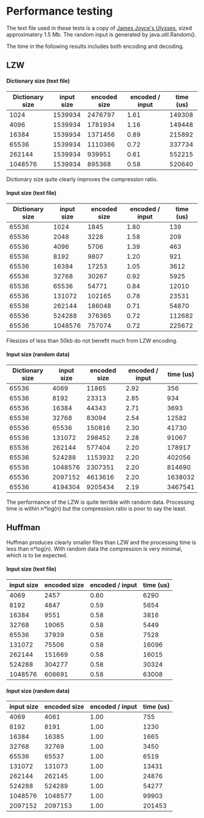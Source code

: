 # Performance testing
The text file used in these tests is a copy of [James Joyce's Ulysses](http://www.gutenberg.org/files/4300/4300-h/4300-h.htm), sized approximatery 1.5 Mb. The random input is generated by java.util.Random().

The time in the following results includes both encoding and decoding.

## LZW

#### Dictionary size (text file)

| Dictionary size | input size | encoded size | encoded / input | time (us) |
|-----------------|------------|--------------|--------------|--------------------|
| 1024 | 1539934 | 2476797 | 1.61 | 149308 |
| 4096 | 1539934 | 1781934 | 1.16 | 149448 |
| 16384 | 1539934 | 1371456 | 0.89 | 215892 |
| 65536 | 1539934 | 1110366 | 0.72 | 337734 |
| 262144 | 1539934 | 939951 | 0.61 | 552215 |
| 1048576 | 1539934 | 895368 | 0.58 | 520640 |

Dictionary size quite clearly improves the compression ratio.

#### Input size (text file)

| Dictionary size | input size | encoded size | encoded / input | time (us) |
|-----------------|------------|--------------|--------------|--------------------|
| 65536 | 1024 | 1845 | 1.80 | 139 |
| 65536 | 2048 | 3228 | 1.58 | 209 |
| 65536 | 4096 | 5706 | 1.39 | 463 |
| 65536 | 8192 | 9807 | 1.20 | 921 |
| 65536 | 16384 | 17253 | 1.05 | 3612 |
| 65536 | 32768 | 30267 | 0.92 | 5925 |
| 65536 | 65536 | 54771 | 0.84 | 12010 |
| 65536 | 131072 | 102165 | 0.78 | 23531 |
| 65536 | 262144 | 186048 | 0.71 | 54870 |
| 65536 | 524288 | 376365 | 0.72 | 112682 |
| 65536 | 1048576 | 757074 | 0.72 | 225672 |

Filesizes of less than 50kb do not benefit much from LZW encoding.

#### Input size (random data)

| Dictionary size | input size | encoded size | encoded / input | time (us) |
|-----------------|------------|--------------|--------------|--------------------|
| 65536 | 4069 | 11865 | 2.92 | 356 |
| 65536 | 8192 | 23313 | 2.85 | 934 |
| 65536 | 16384 | 44343 | 2.71 | 3693 |
| 65536 | 32768 | 83094 | 2.54 | 12582 |
| 65536 | 65536 | 150816 | 2.30 | 41730 |
| 65536 | 131072 | 298452 | 2.28 | 91067 |
| 65536 | 262144 | 577404 | 2.20 | 178917 |
| 65536 | 524288 | 1153932 | 2.20 | 402056 |
| 65536 | 1048576 | 2307351 | 2.20 | 814690 |
| 65536 | 2097152 | 4613616 | 2.20 | 1638032 |
| 65536 | 4194304 | 9205434 | 2.19 | 3467541 |

The performance of the LZW is quite terrible with random data. Processing time is within n*log(n) but the compression ratio is poor to say the least.

## Huffman

Huffman produces clearly smaller files than LZW and the processing time is less than n*log(n). With random data the compression is very minimal, which is to be expected.

#### Input size (text file)

| input size | encoded size | encoded / input | time (us) |
|------------|--------------|--------------|--------------------|
| 4069 | 2457 | 0.60 | 6290 |
| 8192 | 4847 | 0.59 | 5654 |
| 16384 | 9551 | 0.58 | 3816 |
| 32768 | 19065 | 0.58 | 5449 |
| 65536 | 37939 | 0.58 | 7528 |
| 131072 | 75506 | 0.58 | 16096 |
| 262144 | 151669 | 0.58 | 16015 |
| 524288 | 304277 | 0.58 | 30324 |
| 1048576 | 606691 | 0.58 | 63008 |

#### Input size (random data)

| input size | encoded size | encoded / input | time (us) |
|------------|--------------|--------------|--------------------|
| 4069 | 4061 | 1.00 | 755 |
| 8192 | 8191 | 1.00 | 1230 |
| 16384 | 16385 | 1.00 | 1665 |
| 32768 | 32769 | 1.00 | 3450 |
| 65536 | 65537 | 1.00 | 6519 |
| 131072 | 131073 | 1.00 | 13431 |
| 262144 | 262145 | 1.00 | 24876 |
| 524288 | 524289 | 1.00 | 54277 |
| 1048576 | 1048577 | 1.00 | 99903 |
| 2097152 | 2097153 | 1.00 | 201453 |
